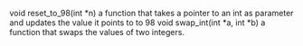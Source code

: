 void reset_to_98(int *n) a function that takes a pointer to an int as parameter
and updates the value it points to to 98
void swap_int(int *a, int *b) a function that swaps the values of two integers.
